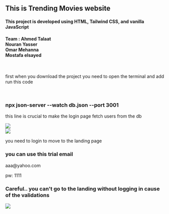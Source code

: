 <h2>This is Trending Movies website</h2>
<h4>This project is developed using HTML, Tailwind CSS, and vanilla JavaScript</h4>
<h4>Team : Ahmed Talaat <br/> Nouran Yasser <br/> Omar Mehanna <br/> Mostafa elsayed</h4>
<br/>
<p>first when you download the project you need to open the terminal and add run this code</p>
<br/>
<h3>npx json-server --watch db.json --port 3001</h3>
<p>this line is crucial to make the login page fetch users from the db</p>
<img src="https://github.com/user-attachments/assets/20890786-3c33-4a2b-b71d-53d2efa8e6d9"/>
<br/>
<img src="https://github.com/user-attachments/assets/caf816c5-095e-4fe0-88c1-aff0ffec5148"/>
<p>you need to login to move to the landing page</p>
<h3>you can use this trial email</h3>
<p>aaa@yahoo.com</p> 
<p>pw: 1111</p> 
<h3>Careful.. you can't go to the landing without logging in cause of the validations </h3>
<img src="https://github.com/user-attachments/assets/32504ef5-9615-423e-870c-3702cc7732a2"/>
